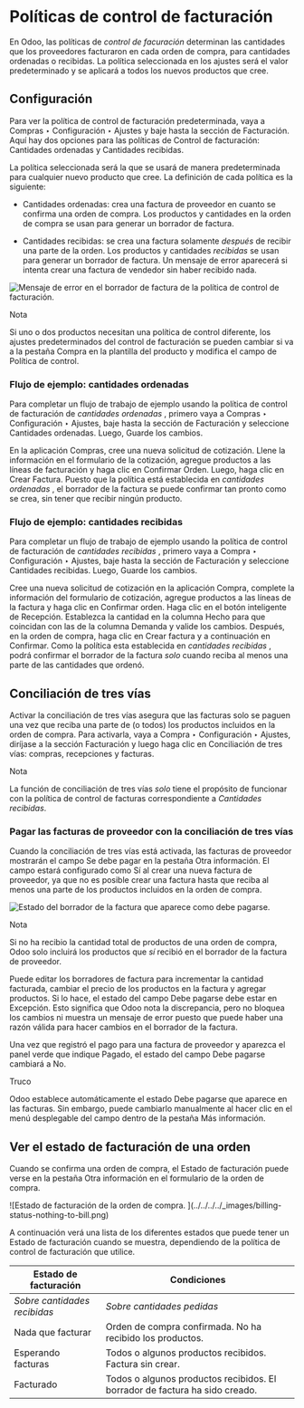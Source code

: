 # Políticas de control de facturación

En Odoo, las políticas de _control de facuración_ determinan las cantidades
que los proveedores facturaron en cada orden de compra, para cantidades
ordenadas o recibidas. La política seleccionada en los ajustes será el valor
predeterminado y se aplicará a todos los nuevos productos que cree.

## Configuración

Para ver la política de control de facturación predeterminada, vaya a Compras
‣ Configuración ‣ Ajustes y baje hasta la sección de Facturación. Aquí hay dos
opciones para las políticas de Control de facturación: Cantidades ordenadas y
Cantidades recibidas.

La política seleccionada será la que se usará de manera predeterminada para
cualquier nuevo producto que cree. La definición de cada política es la
siguiente:

  * Cantidades ordenadas: crea una factura de proveedor en cuanto se confirma una orden de compra. Los productos y cantidades en la orden de compra se usan para generar un borrador de factura.

  * Cantidades recibidas: se crea una factura solamente _después_ de recibir una parte de la orden. Los productos y cantidades _recibidas_ se usan para generar un borrador de factura. Un mensaje de error aparecerá si intenta crear una factura de vendedor sin haber recibido nada.

![Mensaje de error en el borrador de factura de la política de control de
facturación. ](../../../../_images/bill-control-policy-error-message.png)

Nota

Si uno o dos productos necesitan una política de control diferente, los
ajustes predeterminados del control de facturación se pueden cambiar si va a
la pestaña Compra en la plantilla del producto y modifica el campo de Política
de control.

### Flujo de ejemplo: cantidades ordenadas

Para completar un flujo de trabajo de ejemplo usando la política de control de
facturación de _cantidades ordenadas_ , primero vaya a Compras ‣ Configuración
‣ Ajustes, baje hasta la sección de Facturación y seleccione Cantidades
ordenadas. Luego, Guarde los cambios.

En la aplicación Compras, cree una nueva solicitud de cotización. Llene la
información en el formulario de la cotización, agregue productos a las líneas
de facturación y haga clic en Confirmar Orden. Luego, haga clic en Crear
Factura. Puesto que la política está establecida en _cantidades ordenadas_ ,
el borrador de la factura se puede confirmar tan pronto como se crea, sin
tener que recibir ningún producto.

### Flujo de ejemplo: cantidades recibidas

Para completar un flujo de trabajo de ejemplo usando la política de control de
facturación de _cantidades recibidas_ , primero vaya a Compra ‣ Configuración
‣ Ajustes, baje hasta la sección de Facturación y seleccione Cantidades
recibidas. Luego, Guarde los cambios.

Cree una nueva solicitud de cotización en la aplicación Compra, complete la
información del formulario de cotización, agregue productos a las líneas de la
factura y haga clic en Confirmar orden. Haga clic en el botón inteligente de
Recepción. Establezca la cantidad en la columna Hecho para que coincidan con
las de la columna Demanda y valide los cambios. Después, en la orden de
compra, haga clic en Crear factura y a continuación en Confirmar. Como la
política esta establecida en _cantidades recibidas_ , podrá confirmar el
borrador de la factura _solo_ cuando reciba al menos una parte de las
cantidades que ordenó.

## Conciliación de tres vías

Activar la conciliación de tres vías asegura que las facturas solo se paguen
una vez que reciba una parte de (o todos) los productos incluidos en la orden
de compra. Para activarla, vaya a Compra ‣ Configuración ‣ Ajustes, diríjase a
la sección Facturación y luego haga clic en Conciliación de tres vías:
compras, recepciones y facturas.

Nota

La función de conciliación de tres vías _solo_ tiene el propósito de funcionar
con la política de control de facturas correspondiente a _Cantidades
recibidas_.

### Pagar las facturas de proveedor con la conciliación de tres vías

Cuando la conciliación de tres vías está activada, las facturas de proveedor
mostrarán el campo Se debe pagar en la pestaña Otra información. El campo
estará configurado como Sí al crear una nueva factura de proveedor, ya que no
es posible crear una factura hasta que reciba al menos una parte de los
productos incluidos en la orden de compra.

![Estado del borrador de la factura que aparece como debe pagarse.
](../../../../_images/vendor-bill-should-be-paid.png)

Nota

Si no ha recibio la cantidad total de productos de una orden de compra, Odoo
solo incluirá los productos que _sí_ recibió en el borrador de la factura de
proveedor.

Puede editar los borradores de factura para incrementar la cantidad facturada,
cambiar el precio de los productos en la factura y agregar productos. Si lo
hace, el estado del campo Debe pagarse debe estar en Excepción. Esto significa
que Odoo nota la discrepancia, pero no bloquea los cambios ni muestra un
mensaje de error puesto que puede haber una razón válida para hacer cambios en
el borrador de la factura.

Una vez que registró el pago para una factura de proveedor y aparezca el panel
verde que indique Pagado, el estado del campo Debe pagarse cambiará a No.

Truco

Odoo establece automáticamente el estado Debe pagarse que aparece en las
facturas. Sin embargo, puede cambiarlo manualmente al hacer clic en el menú
desplegable del campo dentro de la pestaña Más información.

## Ver el estado de facturación de una orden

Cuando se confirma una orden de compra, el Estado de facturación puede verse
en la pestaña Otra información en el formulario de la orden de compra.

![Estado de facturación de la orden de compra. ](../../../../_images/billing-
status-nothing-to-bill.png)

A continuación verá una lista de los diferentes estados que puede tener un
Estado de facturación cuando se muestra, dependiendo de la política de control
de facturación que utilice.

Estado de facturación | **Condiciones**  
---|---  
_Sobre cantidades recibidas_ | _Sobre cantidades pedidas_  
Nada que facturar | Orden de compra confirmada. No ha recibido los productos. | _No aplica_  
Esperando facturas | Todos o algunos productos recibidos. Factura sin crear. | Orden de compra confirmada  
Facturado | Todos o algunos productos recibidos. El borrador de factura ha sido creado. | Borrador de factura creado

